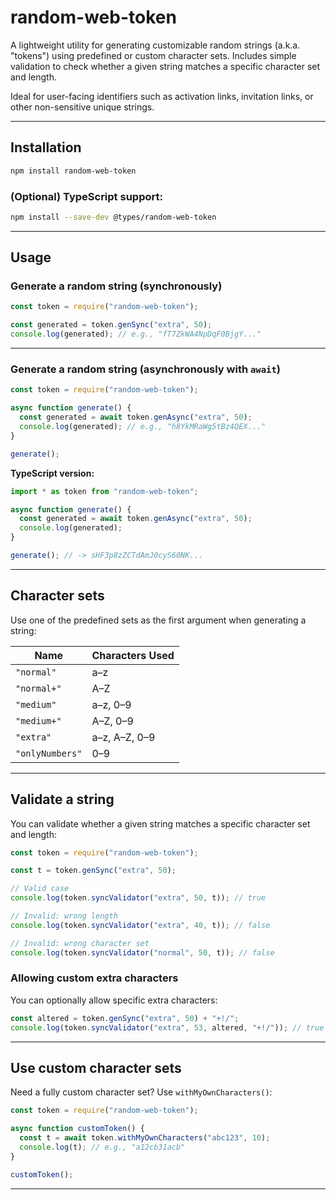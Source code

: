 # random-web-token

A lightweight utility for generating customizable random strings (a.k.a. "tokens") using predefined or custom character sets.
Includes simple validation to check whether a given string matches a specific character set and length.

Ideal for user-facing identifiers such as activation links, invitation links, or other non-sensitive unique strings.

---

## Installation

```bash
npm install random-web-token
```

### (Optional) TypeScript support:

```bash
npm install --save-dev @types/random-web-token
```

---

## Usage

### Generate a random string (synchronously)

```js
const token = require("random-web-token");

const generated = token.genSync("extra", 50);
console.log(generated); // e.g., "fT7ZkWA4NpDqF0BjgY..."
```

---

### Generate a random string (asynchronously with `await`)

```js
const token = require("random-web-token");

async function generate() {
  const generated = await token.genAsync("extra", 50);
  console.log(generated); // e.g., "h8YkMRaWg5tBz4QEX..."
}

generate();
```

**TypeScript version:**

```ts
import * as token from "random-web-token";

async function generate() {
  const generated = await token.genAsync("extra", 50);
  console.log(generated);
}

generate(); // -> sHF3p8zZCTdAmJ0cyS60NK...
```

---

## Character sets

Use one of the predefined sets as the first argument when generating a string:

| Name            | Characters Used |
| --------------- | --------------- |
| `"normal"`      | a–z             |
| `"normal+"`     | A–Z             |
| `"medium"`      | a–z, 0–9        |
| `"medium+"`     | A–Z, 0–9        |
| `"extra"`       | a–z, A–Z, 0–9   |
| `"onlyNumbers"` | 0–9             |

---

## Validate a string

You can validate whether a given string matches a specific character set and length:

```js
const token = require("random-web-token");

const t = token.genSync("extra", 50);

// Valid case
console.log(token.syncValidator("extra", 50, t)); // true

// Invalid: wrong length
console.log(token.syncValidator("extra", 40, t)); // false

// Invalid: wrong character set
console.log(token.syncValidator("normal", 50, t)); // false
```

### Allowing custom extra characters

You can optionally allow specific extra characters:

```js
const altered = token.genSync("extra", 50) + "+!/";
console.log(token.syncValidator("extra", 53, altered, "+!/")); // true
```

---

## Use custom character sets

Need a fully custom character set? Use `withMyOwnCharacters()`:

```js
const token = require("random-web-token");

async function customToken() {
  const t = await token.withMyOwnCharacters("abc123", 10);
  console.log(t); // e.g., "a12cb31acb"
}

customToken();
```

---
